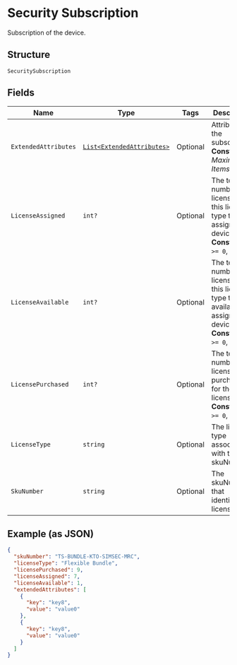 
# Security Subscription

Subscription of the device.

## Structure

`SecuritySubscription`

## Fields

| Name | Type | Tags | Description |
|  --- | --- | --- | --- |
| `ExtendedAttributes` | [`List<ExtendedAttributes>`](../../doc/models/extended-attributes.md) | Optional | Attributes of the subscription.<br>**Constraints**: *Maximum Items*: `5` |
| `LicenseAssigned` | `int?` | Optional | The total number of licenses for this license type that are assigned to device SIMs.<br>**Constraints**: `>= 0`, `<= 10` |
| `LicenseAvailable` | `int?` | Optional | The total number of licenses for this license type that are available to assign to device SIMs.<br>**Constraints**: `>= 0`, `<= 10` |
| `LicensePurchased` | `int?` | Optional | The total number of licenses purchased for the license type.<br>**Constraints**: `>= 0`, `<= 10` |
| `LicenseType` | `string` | Optional | The license type associated with the skuNumber. |
| `SkuNumber` | `string` | Optional | The skuNumber that identifies the license type. |

## Example (as JSON)

```json
{
  "skuNumber": "TS-BUNDLE-KTO-SIMSEC-MRC",
  "licenseType": "Flexible Bundle",
  "licensePurchased": 9,
  "licenseAssigned": 7,
  "licenseAvailable": 1,
  "extendedAttributes": [
    {
      "key": "key8",
      "value": "value0"
    },
    {
      "key": "key8",
      "value": "value0"
    }
  ]
}
```

